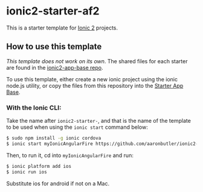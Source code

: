 # ionic2-starter-af2
This is a starter template for [Ionic 2](http://ionicframework.com/docs/v2/) projects.

## How to use this template

*This template does not work on its own*. The shared files for each starter are found in the [ionic2-app-base repo](https://github.com/aaronbutler/ionic2-starter-af2).

To use this template, either create a new ionic project using the ionic node.js utility, or copy the files from this repository into the [Starter App Base](https://github.com/driftyco/ionic2-app-base).

### With the Ionic CLI:

Take the name after `ionic2-starter-`, and that is the name of the template to be used when using the `ionic start` command below:

```bash
$ sudo npm install -g ionic cordova
$ ionic start myIonicAngularFire https://github.com/aaronbutler/ionic2-starter-af2 --v2
```

Then, to run it, cd into `myIonicAngularFire` and run:

```bash
$ ionic platform add ios
$ ionic run ios
```

Substitute ios for android if not on a Mac.
